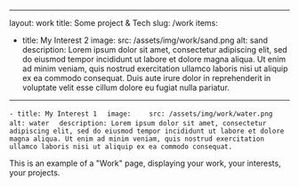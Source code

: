 ---
layout: work
title: Some project & Tech
slug: /work
items:
   - title: My Interest 2
     image:
       src: /assets/img/work/sand.png
       alt: sand
     description: Lorem ipsum dolor sit amet, consectetur adipiscing elit, sed do eiusmod tempor incididunt ut labore et dolore magna aliqua. Ut enim ad minim veniam, quis nostrud exercitation ullamco laboris nisi ut aliquip ex ea commodo consequat. Duis aute irure dolor in reprehenderit in voluptate velit esse cillum dolore eu fugiat nulla pariatur.
   ---
  `- title: My Interest 1`
  `  image:`
  `    src: /assets/img/work/water.png`
  `    alt: water`
  `  description: Lorem ipsum dolor sit amet, consectetur adipiscing elit, sed do eiusmod tempor incididunt ut labore et dolore magna aliqua. Ut enim ad minim veniam, quis nostrud exercitation ullamco laboris nisi ut aliquip ex ea commodo consequat.`

This is an example of a "Work" page, displaying your work, your interests, your projects.
<br />
<br />
